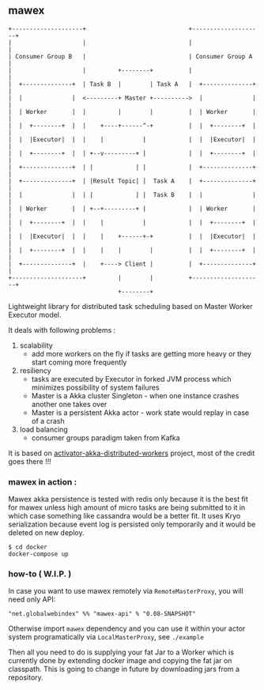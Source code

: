 ## mawex
```
+--------------------+                             +--------------------+
|                    |                             |                    |
| Consumer Group B   |                             | Consumer Group A   |
|                    |         +--------+          |                    |
|  +--------------+  | Task B  |        | Task A   |  +--------------+  |
|  |              |  <---------+ Master +---------->  |              |  |
|  | Worker       |  |         |        |          |  | Worker       |  |
|  |  +--------+  |  |    +----+------^-+          |  |  +--------+  |  |
|  |  |Executor|  |  |    |           |            |  |  |Executor|  |  |
|  |  +--------+  |  | +--v---------+ |            |  |  +--------+  |  |
|  +--------------+  | |            | |            |  +--------------+  |
|  +--------------+  | |Result Topic| |  Task A    |  +--------------+  |
|  |              |  | |            | |  Task B    |  |              |  |
|  | Worker       |  | +--+---------+ |            |  | Worker       |  |
|  |  +--------+  |  |    |           |            |  |  +--------+  |  |
|  |  |Executor|  |  |    |    +------+-+          |  |  |Executor|  |  |
|  |  +--------+  |  |    |    |        |          |  |  +--------+  |  |
|  +--------------+  |    +----> Client |          |  +--------------+  |
+--------------------+         |        |          +--------------------+
                               +--------+
```

Lightweight library for distributed task scheduling based on Master Worker Executor model.

It deals with following problems :
 1. scalability
    - add more workers on the fly if tasks are getting more heavy or they start coming more frequently
 2. resiliency
    - tasks are executed by Executor in forked JVM process which minimizes possibility of system failures
    - Master is a Akka cluster Singleton - when one instance crashes another one takes over
    - Master is a persistent Akka actor - work state would replay in case of a crash
 3. load balancing
    - consumer groups paradigm taken from Kafka

It is based on [activator-akka-distributed-workers](https://github.com/typesafehub/activator-akka-distributed-workers) project, most of the credit goes there !!!

### mawex in action :

Mawex akka persistence is tested with redis only because it is the best fit for mawex unless
high amount of micro tasks are being submitted to it in which case something like cassandra would be a better fit.
It uses Kryo serialization because event log is persisted only temporarily and it would be deleted on new deploy.

```
$ cd docker
docker-compose up
```

### how-to ( W.I.P. )

In case you want to use mawex remotely via `RemoteMasterProxy`, you will need only API:
```
"net.globalwebindex" %% "mawex-api" % "0.08-SNAPSHOT"
```
Otherwise import `mawex` dependency and you can use it within your actor system programatically via `LocalMasterProxy`, see `./example`

Then all you need to do is supplying your fat Jar to a Worker which is currently done by extending docker image and copying the fat jar on classpath.
This is going to change in future by downloading jars from a repository.
